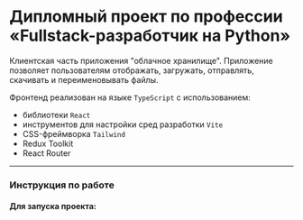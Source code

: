 # Дипломный проект по профессии «Fullstack-разработчик на Python»

Клиентская часть приложения "облачное хранилище". Приложение позволяет пользователям отображать, загружать, отправлять, 
скачивать и переименовывать файлы.

Фронтенд реализован на языке `TypeScript` с использованием:
- библиотеки `React`
- инструментов для настройки сред разработки `Vite`
- CSS-фреймворка `Tailwind`
- Redux Toolkit
- React Router

---
### Инструкция по работе
#### Для запуска проекта: